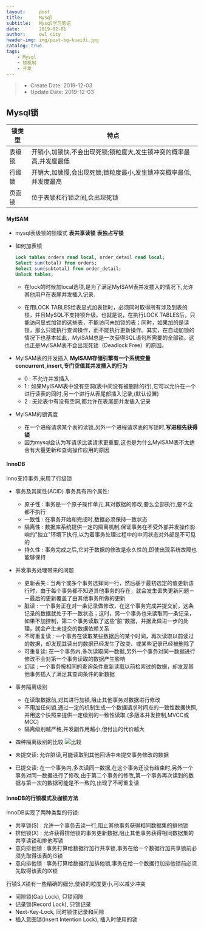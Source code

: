 ```yaml
---
layout:     post
title:      Mysql
subtitle:   Mysql学习笔记
date:       2019-02-01
author:     owl city
header-img: img/post-bg-kuaidi.jpg
catalog: true
tags:
    - Mysql
    - 锁机制
    - 并发
---
```


> - Create Date: 2019-12-03
> - Update Date: 2019-12-03

## Mysql锁

锁类型|特点
---|---|
表级锁|开销小,加锁快,不会出现死锁;锁粒度大,发生锁冲突的概率最高,并发度最低
行级锁|开销大,加锁慢,会出现死锁;锁粒度最小,发生锁冲突概率最低,并发度最高
页面锁|位于表锁和行锁之间,会出现死锁

#### MyISAM

- mysql表级锁的锁模式
**表共享读锁**
**表独占写锁**

- 如何加表锁

    ```sql
    Lock tables orders read local, order_detail read local;
    Select sum(total) from orders;
    Select sum(subtotal) from order_detail;
    Unlock tables;
    ```

    - 在lock的时候加local选项,是为了满足MyISAM表并发插入的情况下,允许其他用户在表尾并发插入记录.

    - 在用LOCK TABLES给表显式加表锁时，必须同时取得所有涉及到表的锁，并且MySQL不支持锁升级。也就是说，在执行LOCK TABLES后，只能访问显式加锁的这些表，不能访问未加锁的表；同时，如果加的是读锁，那么只能执行查询操作，而不能执行更新操作。其实，在自动加锁的情况下也基本如此，MyISAM总是一次获得SQL语句所需要的全部锁。这也正是MyISAM表不会出现死锁（Deadlock Free）的原因。

- MyISAM表的并发插入
    **MyISAM存储引擎有一个系统变量concurrent_insert,专门空值其并发插入的行为**
    - 0 : 不允许并发插入
    - 1 : 如果MyISAM表中没有空洞(表中间没有被删除的行),它可以允许在一个进行读表的同时,另一个进行从表尾部插入记录,(默认设置)
    - 2 : 无论表中有没有空洞,都允许在表尾部并发插入记录

- MyISAM的锁调度
    - 在一个进程请求某个表的读锁,另外一个进程请求表的写锁时,**写进程先获得锁**
    - 因为mysql会认为写请求比读请求更重要,这也是为什么MyISAM表不太适合有大量更新和查询操作应用的原因


#### InnoDB
Inno支持事务,采用了行级锁

- 事务及其属性(ACID)
    事务具有四个属性:
    - 原子性 : 事务是一个原子操作单元,其对数据的修改,要么全部执行,要不全都不执行
    - 一致性 : 在事务开始和完成时,数据必须保持一致状态
    - 隔离性 : 数据库系统提供一定的隔离机制,保证事务在不受外部并发操作影响的"独立"环境下执行,以为着事务处理过程中的中间状态对外部是不可见的
    - 持久性 : 事务完成之后,它对于数据的修改是永久性的,即使出现系统故障也能够保持

- 并发事务处理带来的问题
    - 更新丢失 : 当两个或多个事务选择同一行，然后基于最初选定的值更新该行时，由于每个事务都不知道其他事务的存在，就会发生丢失更新问题－－最后的更新覆盖了由其他事务所做的更新
    - 脏读 : 一个事务正在对一条记录做修改，在这个事务完成并提交前，这条记录的数据就处于不一致状态；这时，另一个事务也来读取同一条记录，如果不加控制，第二个事务读取了这些“脏”数据，并据此做进一步的处理，就会产生未提交的数据依赖关系
    - 不可重复读 : 一个事务在读取某些数据后的某个时间，再次读取以前读过的数据，却发现其读出的数据已经发生了改变、或某些记录已经被删除了
    - 可重复读: 在一个事务内,多次读取同一数据,另外一个事务对同一数据进行修改不会对第一个事务读取的数据产生影响
    - 幻读 : 一个事务按相同的查询条件重新读取以前检索过的数据，却发现其他事务插入了满足其查询条件的新数据

- 事务隔离级别
    - 在读取数据前,对其进行加锁,阻止其他事务对数据进行修改
    - 不用加任何锁,通过一定的机制生成一个数据请求时间点的一致性数据快照,并用这个快照来提供一定级别的一致性读取.(多版本并发控制,MVCC或MCC)
    - 隔离级别越严格,并发副作用越小,但付出的代价越大

- 四种隔离级别的比较
    ![比较](https://ws4.sinaimg.cn/large/006tNc79gy1fzmfgt8y2uj30qo061t9l.jpg)

- 未提交读: 允许脏读,可能读取到其他回话中未提交事务修改的数据

- 已提交读: 在一个事务内,多次读同一数据,在这个事务还没有结束时,另外一个事务对同一数据进行了修改,由于第二个事务的修改,第一个事务再次读到的数据与第一次的数据可能是不一致的,出现了不可重复读



#### InnoDB的行锁模式及枷锁方法
InnoDB实现了两种类型的行锁:
- 共享锁(S) : 允许一个事务去读一行,阻止其他事务获得相同数据集的排他锁
- 排他锁(X) : 允许获得排他锁的事务更新数据,阻止其他事务获得相同数据集的共享读锁和排他写锁
- 意向排他锁 : 事务打算给数据行加行共享锁,事务在给一个数据行加共享锁前必须先取得该表的IS锁
- 意向排他锁 : 事务打算给数据行加排他锁,事务在给一个数据行加排他锁前必须先取得该表的IX锁

行锁S,X锁有一些精确的细分,使锁的粒度更小,可以减少冲突
- 间隙锁(Gap Lock), 只锁间隙
- 记录锁(Record Lock), 只锁记录
- Next-Key-Lock, 同时锁住记录和间隙
- 插入意图锁(Insert Intention Lock), 插入时使用的锁
